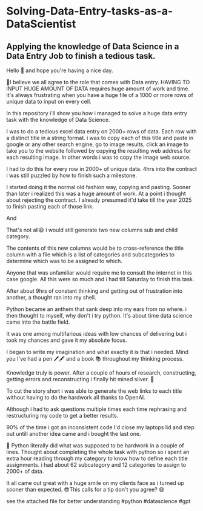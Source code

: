# Solving-Data-Entry-tasks-as-a-DataScientist
## Applying the knowledge of Data Science in a Data Entry Job to finish a tedious task.


Hello 👋 and hope you're having a nice day.

🧐I believe we all agree to the role that comes with Data entry. 
HAVING TO INPUT HUGE AMOUNT OF DATA requires huge amount of work and time.
it's always frustrating when you have a huge file of a 1000 or more rows of unique data to input on every cell. 

In this repository i'll show you how i managed to solve a huge data entry task with the knowledge of Data Science.

I was to do a tedious excel data entry on 2000+ rows of data. Each row with a distinct title in a string format. i was to copy 
 each of this title and paste in google or any other search engine, go to image results, click an image to take you to the website followed by copying the resulting web address for each resulting image. In other words i was to copy the image web source.

 I had to do this for every row in 2000+ of unique data.  4hrs into the contract i was still puzzled by how to finish such a milestone.

 I started doing it the normal old fashion way, copying and pasting. Sooner than later i realized this was a huge amount of work.
 At a point i thought about rejecting the contract. I already presumed it'd take till the year 2025 to finish pasting each of those link. 

And

That's not all😆 i would still generate two new columns sub and child category. 

The contents of this new columns would be to cross-reference the title column with a file which is a list of categories and subcategories to determine which was to be assigned to which. 

Anyone that was unfamiliar would require me to consult the internet in this case google. 
All this were so much and i had till Saturday to finish this task. 

After about 9hrs of constant thinking and getting out of frustration into another, a thought ran into my shell.

 Python became an  anthem that sank deep into my ears from no where. i then thought to myself, why don't i try python. It's about time data science came into the battle field.

 It was one among multifarious ideas with low chances of delivering but i took my chances and gave it my absolute focus. 


I began to write my imagination and what exactly it is that i needed.  Mind you I've had a pen 🖊🖋 and a book 📚 throughout my thinking process.

Knowledge truly is power. 
After a couple of hours of research, constructing, getting errors and reconstructing i finally hit mined silver. 🥲

To cut the story short i was able to generate the web links to each title  without having to do the hardwork all thanks to OpenAI. 

Although i had to ask questions multiple times each time rephrasing and restructuring my code to get a better results. 

90% of the time i got an inconsistent code I'd close my laptops lid and step out untill another idea came and i bought the last one. 

🥸 Python literally did what was supposed to be hardwork  in a  couple of lines. Thought about completing the whole task with python so i spent an extra hour reading through my category to know how to define each title assignments. i had about 62 subcategory and 12 categories to assign to 2000+ of data. 

 It all came out great with a huge smile on my clients face as i turned up sooner than expected. 😎This calls for a tip don't you agree? 😄

see the attached file for better understanding #python #datascience #gpt
